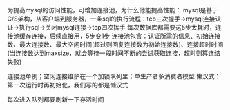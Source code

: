 为提高mysql的访问性能，可增加连接池，为什么他能提高性能：
mysql是基于C/S架构，从客户端到服务器，一条sql的执行流程：tcp三次握手->mysql连接认证->执行sql->关闭mysql连接->tcp四次挥手
每次数据库都需要这5步太耗时，连接池缓存连接，后续直接用，5步变1步
连接池包含：认证所需的信息、初始连接数、最大连接数、最大空闲时间(超过则回复连接数为初始连接数)、连接超时时间(当连接数达到maxsize，就会等待一段时间不断的尝试获取连接，超时则算连结失败)

连接池单例；空闲连接维护在一个加锁队列里；单生产者多消费者模型
懒汉式：第一次运行时再初始化，我们写的都是懒汉式

每次进入队列都要刷新一下存活时间